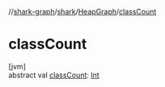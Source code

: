 //[shark-graph](../../../index.md)/[shark](../index.md)/[HeapGraph](index.md)/[classCount](class-count.md)

# classCount

[jvm]\
abstract val [classCount](class-count.md): [Int](https://kotlinlang.org/api/latest/jvm/stdlib/kotlin/-int/index.html)
